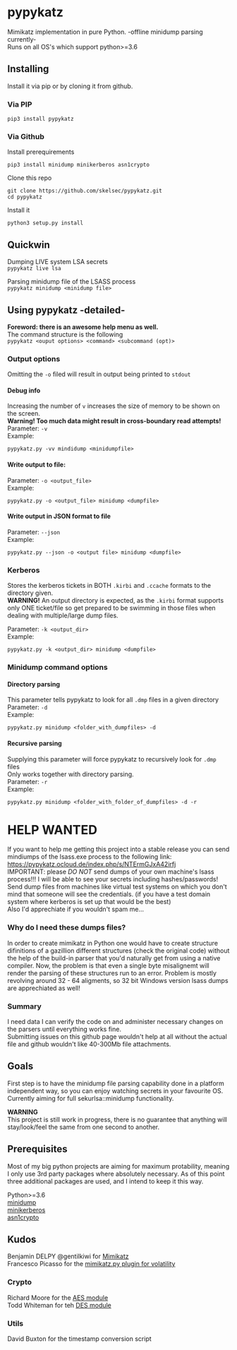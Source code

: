 # pypykatz
Mimikatz implementation in pure Python. -offline minidump parsing currently-  
Runs on all OS's which support python>=3.6

## Installing
Install it via pip or by cloning it from github.

### Via PIP
```
pip3 install pypykatz
```
### Via Github
Install prerequirements
```
pip3 install minidump minikerberos asn1crypto
```
Clone this repo
```
git clone https://github.com/skelsec/pypykatz.git
cd pypykatz
```
Install it
```
python3 setup.py install
```
## Quickwin
Dumping LIVE system LSA secrets  
```pypykatz live lsa```  

Parsing minidump file of the LSASS process  
```pypykatz minidump <minidump file>```  


## Using pypykatz -detailed-
**Foreword: there is an awesome help menu as well.**  
The command structure is the following  
```pypykatz <ouput options> <command> <subcommand (opt)>```

### Output options
Omitting the ```-o``` filed will result in output being printed to ```stdout```   
  
#### Debug info
Increasing the number of ```v``` increases the size of memory to be shown on the screen.  
**Warning! Too much data might result in cross-boundary read attempts!**
Parameter: ```-v```  
Example:  
```
pypykatz.py -vv mindidump <minidumpfile>
```

#### Write output to file:  
Parameter: ```-o <output_file>```  
Example: 
```
pypykatz.py -o <output_file> minidump <dumpfile> 
```
  
#### Write output in JSON format to file
Parameter: ```--json```  
Example: 
```
pypykatz.py --json -o <output file> minidump <dumpfile> 
```  
### Kerberos 
Stores the kerberos tickets in BOTH ```.kirbi``` and ```.ccache``` formats to the directory given.  
**WARNING!** An output directory is expected, as the ```.kirbi``` format supports only ONE ticket/file so get prepared to be swimming in those files when dealing with multiple/large dump files.  
  
Parameter: ```-k <output_dir>```  
Example:  
```
pypykatz.py -k <output_dir> minidump <dumpfile>
```

### Minidump command options  
#### Directory parsing
This parameter tells pypykatz to look for all ```.dmp``` files in a given directory
Parameter: ```-d```  
Example:  
```
pypykatz.py minidump <folder_with_dumpfiles> -d 
```  

#### Recursive parsing
Supplying this parameter will force pypykatz to recursively look for ```.dmp``` files  
Only works together with directory parsing.   
Parameter: ```-r```  
Example:  
```
pypykatz.py minidump <folder_with_folder_of_dumpfiles> -d -r
```  

# HELP WANTED
If you want to help me getting this project into a stable release you can send mindiumps of the lsass.exe process to the following link: https://pypykatz.ocloud.de/index.php/s/NTErmGJxA42irfj  
IMPORTANT: please *DO NOT* send dumps of your own machine's lsass process!!! I will be able to see your secrets including hashes/passwords! Send dump files from machines like virtual test systems on which you don't mind that someone will see the credentials. (if you have a test domain system where kerberos is set up that would be the best)  
Also I'd apprechiate if you wouldn't spam me...  
### Why do I need these dumps files?
In order to create mimikatz in Python one would have to create structure difinitions of a gazillion different structures (check the original code) without the help of the build-in parser that you'd naturally get from using a native compiler. Now, the problem is that even a single byte misalignemt will render the parsing of these structures run to an error. Problem is mostly revolving around 32 - 64 aligments, so 32 bit Windows version lsass dumps are apprechiated as well!  
### Summary
I need data I can verify the code on and administer necessary changes on the parsers until everything works fine.  
Submitting issues on this github page wouldn't help at all without the actual file and github wouldn't like 40-300Mb file attachments.


## Goals
First step is to have the minidump file parsing capability done in a platform independent way, so you can enjoy watching secrets in your favourite OS.
Currently aiming for full sekurlsa::minidump functionality.

**WARNING**  
This project is still work in progress, there is no guarantee that anything will stay/look/feel the same from one second to another.

## Prerequisites
Most of my big python projects are aiming for maximum protability, meaning I only use 3rd party packages where absolutely necessary. 
As of this point three additional packages are used, and I intend to keep it this way.

Python>=3.6  
[minidump](https://github.com/skelsec/minidump)  
[minikerberos](https://github.com/skelsec/minikerberos)  
[asn1crypto](https://github.com/wbond/asn1crypto)  

## Kudos
Benjamin DELPY @gentilkiwi for [Mimikatz](https://github.com/gentilkiwi/mimikatz)  
Francesco Picasso for the [mimikatz.py plugin for volatility](https://raw.githubusercontent.com/sans-dfir/sift-files/master/volatility/mimikatz.py)  
  
### Crypto
Richard Moore for the [AES module](https://github.com/ricmoo/pyaes/blob/master/pyaes/aes.py)  
Todd Whiteman for teh [DES module](http://twhiteman.netfirms.com/des.html)  
  
### Utils
David Buxton for the timestamp conversion script  

